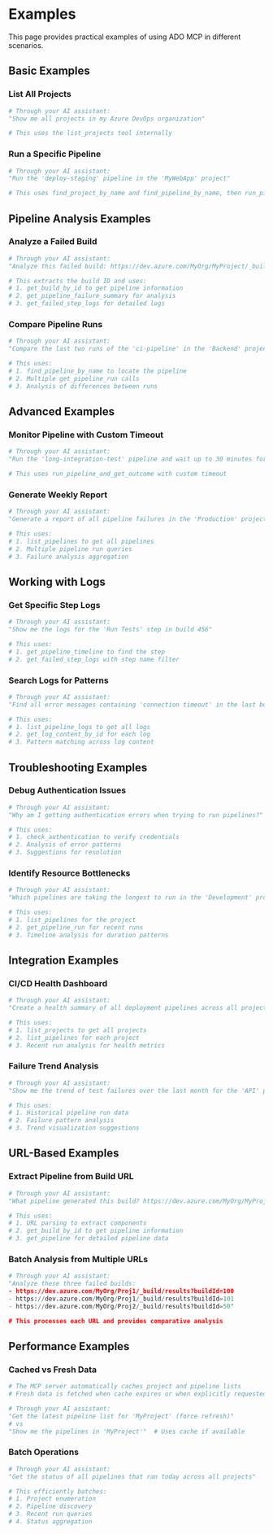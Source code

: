# Examples

This page provides practical examples of using ADO MCP in different scenarios.

## Basic Examples

### List All Projects

```python
# Through your AI assistant:
"Show me all projects in my Azure DevOps organization"

# This uses the list_projects tool internally
```

### Run a Specific Pipeline

```python
# Through your AI assistant:
"Run the 'deploy-staging' pipeline in the 'MyWebApp' project"

# This uses find_project_by_name and find_pipeline_by_name, then run_pipeline
```

## Pipeline Analysis Examples

### Analyze a Failed Build

```python
# Through your AI assistant:
"Analyze this failed build: https://dev.azure.com/MyOrg/MyProject/_build/results?buildId=123"

# This extracts the build ID and uses:
# 1. get_build_by_id to get pipeline information
# 2. get_pipeline_failure_summary for analysis
# 3. get_failed_step_logs for detailed logs
```

### Compare Pipeline Runs

```python
# Through your AI assistant:
"Compare the last two runs of the 'ci-pipeline' in the 'Backend' project"

# This uses:
# 1. find_pipeline_by_name to locate the pipeline
# 2. Multiple get_pipeline_run calls
# 3. Analysis of differences between runs
```

## Advanced Examples

### Monitor Pipeline with Custom Timeout

```python
# Through your AI assistant:
"Run the 'long-integration-test' pipeline and wait up to 30 minutes for completion"

# This uses run_pipeline_and_get_outcome with custom timeout
```

### Generate Weekly Report

```python
# Through your AI assistant:
"Generate a report of all pipeline failures in the 'Production' project from last week"

# This uses:
# 1. list_pipelines to get all pipelines
# 2. Multiple pipeline run queries
# 3. Failure analysis aggregation
```

## Working with Logs

### Get Specific Step Logs

```python
# Through your AI assistant:
"Show me the logs for the 'Run Tests' step in build 456"

# This uses:
# 1. get_pipeline_timeline to find the step
# 2. get_failed_step_logs with step name filter
```

### Search Logs for Patterns

```python
# Through your AI assistant:
"Find all error messages containing 'connection timeout' in the last build"

# This uses:
# 1. list_pipeline_logs to get all logs
# 2. get_log_content_by_id for each log
# 3. Pattern matching across log content
```

## Troubleshooting Examples

### Debug Authentication Issues

```python
# Through your AI assistant:
"Why am I getting authentication errors when trying to run pipelines?"

# This uses:
# 1. check_authentication to verify credentials
# 2. Analysis of error patterns
# 3. Suggestions for resolution
```

### Identify Resource Bottlenecks

```python
# Through your AI assistant:
"Which pipelines are taking the longest to run in the 'Development' project?"

# This uses:
# 1. list_pipelines for the project
# 2. get_pipeline_run for recent runs
# 3. Timeline analysis for duration patterns
```

## Integration Examples

### CI/CD Health Dashboard

```python
# Through your AI assistant:
"Create a health summary of all deployment pipelines across all projects"

# This uses:
# 1. list_projects to get all projects
# 2. list_pipelines for each project
# 3. Recent run analysis for health metrics
```

### Failure Trend Analysis

```python
# Through your AI assistant:
"Show me the trend of test failures over the last month for the 'API' project"

# This uses:
# 1. Historical pipeline run data
# 2. Failure pattern analysis
# 3. Trend visualization suggestions
```

## URL-Based Examples

### Extract Pipeline from Build URL

```python
# Through your AI assistant:
"What pipeline generated this build? https://dev.azure.com/MyOrg/MyProject/_build/results?buildId=789"

# This uses:
# 1. URL parsing to extract components
# 2. get_build_by_id to get pipeline information
# 3. get_pipeline for detailed pipeline data
```

### Batch Analysis from Multiple URLs

```python
# Through your AI assistant:
"Analyze these three failed builds:
- https://dev.azure.com/MyOrg/Proj1/_build/results?buildId=100
- https://dev.azure.com/MyOrg/Proj1/_build/results?buildId=101
- https://dev.azure.com/MyOrg/Proj2/_build/results?buildId=50"

# This processes each URL and provides comparative analysis
```

## Performance Examples

### Cached vs Fresh Data

```python
# The MCP server automatically caches project and pipeline lists
# Fresh data is fetched when cache expires or when explicitly requested

# Through your AI assistant:
"Get the latest pipeline list for 'MyProject' (force refresh)"
# vs
"Show me the pipelines in 'MyProject'"  # Uses cache if available
```

### Batch Operations

```python
# Through your AI assistant:
"Get the status of all pipelines that ran today across all projects"

# This efficiently batches:
# 1. Project enumeration
# 2. Pipeline discovery
# 3. Recent run queries
# 4. Status aggregation
```